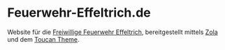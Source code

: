 # Feuerwehr-Effeltrich.de

Website für die [Freiwillige Feuerwehr Effeltrich](https://feuerwehr-effeltrich.de),
bereitgestellt mittels [Zola](https://getzola.org/) und dem [Toucan Theme](https://toucan.coinduf.eu/).
